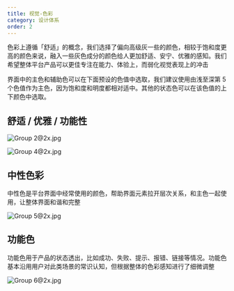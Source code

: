 ```yaml
---
title: 视觉-色彩
category: 设计体系
order: 2
---
```


色彩上遵循「舒适」的概念，我们选择了偏向高级灰一些的颜色，相较于饱和度更高的颜色来说，融入一些灰色成分的颜色给人更加舒适、安宁、优雅的感知。我们希望整体平台产品可以更佳专注在能力、体验上，而弱化视觉表现上的冲击

界面中的主色和辅助色可以在下面预设的色值中选取，我们建议使用由浅至深第 5 个色值作为主色，因为饱和度和明度都相对适中。其他的状态色可以在该色值的上下颜色中选取。

## 舒适 / 优雅 / 功能性

![Group 2@2x.jpg](https://intranetproxy.alipay.com/skylark/lark/0/2019/jpeg/9277/1550126055424-257b647f-eedf-46a8-b65b-55682c2bc6ef.jpeg#align=left&display=inline&height=1081&name=Group%202%402x.jpg&originHeight=3764&originWidth=2598&size=6639280&width=746)

![Group 4@2x.jpg](https://intranetproxy.alipay.com/skylark/lark/0/2019/jpeg/9277/1550125963378-2c7f4791-4e02-4733-84ab-0ca724df8850.jpeg#align=left&display=inline&height=1968&name=Group%204%402x.jpg&originHeight=6852&originWidth=2598&size=1137682&width=746)

## 中性色彩

中性色是平台界面中经常使用的颜色，帮助界面元素拉开层次关系，和主色一起使用，让整体界面和谐和完整

![Group 5@2x.jpg](https://intranetproxy.alipay.com/skylark/lark/0/2019/jpeg/9277/1550126121358-2ce8242c-0b0b-40f6-b65e-01ffc7a8ab10.jpeg#align=left&display=inline&height=93&name=Group%205%402x.jpg&originHeight=310&originWidth=2480&size=25569&width=746)

## 功能色

功能色用于产品的状态透出，比如成功、失败、提示、报错、链接等情况。功能色基本沿用用户对此类场景的常识认知，但根据整体的色彩感知进行了细微调整

![Group 6@2x.jpg](https://intranetproxy.alipay.com/skylark/lark/0/2019/jpeg/9277/1550126306224-a48c2876-da30-4a70-9e56-7084e8cba544.jpeg#align=left&display=inline&height=312&name=Group%206%402x.jpg&originHeight=1086&originWidth=2598&size=133316&width=746)

